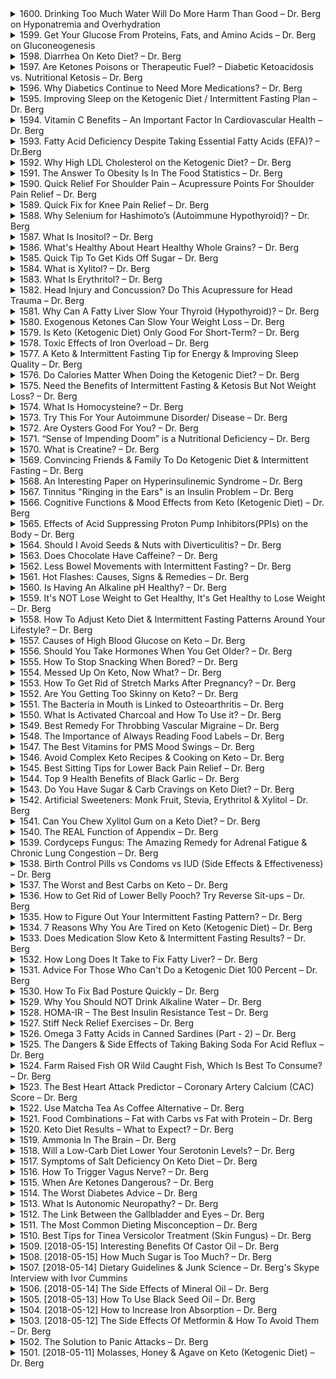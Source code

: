 <details>
<summary>1600. Drinking Too Much Water Will Do More Harm Than Good – Dr. Berg on Hyponatremia and Overhydration</summary><br>

<a href="https://www.youtube.com/watch?v=ccpkaie0LCQ" target="_blank">
    <img src="https://img.youtube.com/vi/ccpkaie0LCQ/maxresdefault.jpg" 
        alt="[Youtube]" width="200">
</a>


</details>

<details>
<summary>1599. Get Your Glucose From Proteins, Fats, and Amino Acids – Dr. Berg on Gluconeogenesis</summary><br>

<a href="https://www.youtube.com/watch?v=li0adE4A7fA" target="_blank">
    <img src="https://img.youtube.com/vi/li0adE4A7fA/maxresdefault.jpg" 
        alt="[Youtube]" width="200">
</a>


</details>

<details>
<summary>1598. Diarrhea On Keto Diet? – Dr. Berg</summary><br>

<a href="https://www.youtube.com/watch?v=-lGLw0S_0Gw" target="_blank">
    <img src="https://img.youtube.com/vi/-lGLw0S_0Gw/maxresdefault.jpg" 
        alt="[Youtube]" width="200">
</a>


</details>

<details>
<summary>1597. Are Ketones Poisons or Therapeutic Fuel? – Diabetic Ketoacidosis vs. Nutritional Ketosis – Dr. Berg</summary><br>

<a href="https://www.youtube.com/watch?v=4Psqtx-jNvo" target="_blank">
    <img src="https://img.youtube.com/vi/4Psqtx-jNvo/maxresdefault.jpg" 
        alt="[Youtube]" width="200">
</a>


</details>

<details>
<summary>1596. Why Diabetics Continue to Need More Medications? – Dr. Berg</summary><br>

<a href="https://www.youtube.com/watch?v=eBpKHgTh2jo" target="_blank">
    <img src="https://img.youtube.com/vi/eBpKHgTh2jo/maxresdefault.jpg" 
        alt="[Youtube]" width="200">
</a>


</details>

<details>
<summary>1595. Improving Sleep on the Ketogenic Diet / Intermittent Fasting Plan – Dr. Berg</summary><br>

<a href="https://www.youtube.com/watch?v=qmltV7HWP00" target="_blank">
    <img src="https://img.youtube.com/vi/qmltV7HWP00/maxresdefault.jpg" 
        alt="[Youtube]" width="200">
</a>


</details>

<details>
<summary>1594. Vitamin C Benefits – An Important Factor In Cardiovascular Health – Dr. Berg</summary><br>

<a href="https://www.youtube.com/watch?v=LXMl6uo_LcI" target="_blank">
    <img src="https://img.youtube.com/vi/LXMl6uo_LcI/maxresdefault.jpg" 
        alt="[Youtube]" width="200">
</a>


</details>

<details>
<summary>1593. Fatty Acid Deficiency Despite Taking Essential Fatty Acids (EFA)? – Dr.Berg</summary><br>

<a href="https://www.youtube.com/watch?v=ZwuZi9YNKs4" target="_blank">
    <img src="https://img.youtube.com/vi/ZwuZi9YNKs4/maxresdefault.jpg" 
        alt="[Youtube]" width="200">
</a>


</details>

<details>
<summary>1592. Why High LDL Cholesterol on the Ketogenic Diet? – Dr. Berg</summary><br>

<a href="https://www.youtube.com/watch?v=dCiRB29vkds" target="_blank">
    <img src="https://img.youtube.com/vi/dCiRB29vkds/maxresdefault.jpg" 
        alt="[Youtube]" width="200">
</a>


</details>

<details>
<summary>1591. The Answer To Obesity Is In The Food Statistics – Dr. Berg</summary><br>

<a href="https://www.youtube.com/watch?v=Erk4_jFDjzQ" target="_blank">
    <img src="https://img.youtube.com/vi/Erk4_jFDjzQ/maxresdefault.jpg" 
        alt="[Youtube]" width="200">
</a>


</details>

<details>
<summary>1590. Quick Relief For Shoulder Pain – Acupressure Points For Shoulder Pain Relief – Dr. Berg</summary><br>

<a href="https://www.youtube.com/watch?v=4Q5UP3YrV_k" target="_blank">
    <img src="https://img.youtube.com/vi/4Q5UP3YrV_k/maxresdefault.jpg" 
        alt="[Youtube]" width="200">
</a>


</details>

<details>
<summary>1589. Quick Fix for Knee Pain Relief – Dr. Berg</summary><br>

<a href="https://www.youtube.com/watch?v=rrR9mo_squk" target="_blank">
    <img src="https://img.youtube.com/vi/rrR9mo_squk/maxresdefault.jpg" 
        alt="[Youtube]" width="200">
</a>


</details>

<details>
<summary>1588. Why Selenium for Hashimoto’s (Autoimmune Hypothyroid)? – Dr. Berg</summary><br>

<a href="https://www.youtube.com/watch?v=6nZwa1qLvLs" target="_blank">
    <img src="https://img.youtube.com/vi/6nZwa1qLvLs/maxresdefault.jpg" 
        alt="[Youtube]" width="200">
</a>


</details>

<details>
<summary>1587. What Is Inositol? – Dr. Berg</summary><br>

<a href="https://www.youtube.com/watch?v=OcMIipPq-lA" target="_blank">
    <img src="https://img.youtube.com/vi/OcMIipPq-lA/maxresdefault.jpg" 
        alt="[Youtube]" width="200">
</a>


</details>

<details>
<summary>1586. What's Healthy About Heart Healthy Whole Grains? – Dr. Berg</summary><br>

<a href="https://www.youtube.com/watch?v=31yrGhayPG0" target="_blank">
    <img src="https://img.youtube.com/vi/31yrGhayPG0/maxresdefault.jpg" 
        alt="[Youtube]" width="200">
</a>


</details>

<details>
<summary>1585. Quick Tip To Get Kids Off Sugar – Dr. Berg</summary><br>

<a href="https://www.youtube.com/watch?v=JcB2l4wsgDI" target="_blank">
    <img src="https://img.youtube.com/vi/JcB2l4wsgDI/maxresdefault.jpg" 
        alt="[Youtube]" width="200">
</a>


</details>

<details>
<summary>1584. What is Xylitol? – Dr. Berg</summary><br>

<a href="https://www.youtube.com/watch?v=cz4V4W6ntGc" target="_blank">
    <img src="https://img.youtube.com/vi/cz4V4W6ntGc/maxresdefault.jpg" 
        alt="[Youtube]" width="200">
</a>


</details>

<details>
<summary>1583. What Is Erythritol? – Dr. Berg</summary><br>

<a href="https://www.youtube.com/watch?v=-iSy1nDxovo" target="_blank">
    <img src="https://img.youtube.com/vi/-iSy1nDxovo/maxresdefault.jpg" 
        alt="[Youtube]" width="200">
</a>


</details>

<details>
<summary>1582. Head Injury and Concussion? Do This Acupressure for Head Trauma – Dr. Berg</summary><br>

<a href="https://www.youtube.com/watch?v=uOTZ60s1k3Q" target="_blank">
    <img src="https://img.youtube.com/vi/uOTZ60s1k3Q/maxresdefault.jpg" 
        alt="[Youtube]" width="200">
</a>


</details>

<details>
<summary>1581. Why Can A Fatty Liver Slow Your Thyroid (Hypothyroid)? – Dr. Berg</summary><br>

<a href="https://www.youtube.com/watch?v=XFzxXfi5JzM" target="_blank">
    <img src="https://img.youtube.com/vi/XFzxXfi5JzM/maxresdefault.jpg" 
        alt="[Youtube]" width="200">
</a>


</details>

<details>
<summary>1580. Exogenous Ketones Can Slow Your Weight Loss – Dr. Berg</summary><br>

<a href="https://www.youtube.com/watch?v=lIfAQZmpCuQ" target="_blank">
    <img src="https://img.youtube.com/vi/lIfAQZmpCuQ/maxresdefault.jpg" 
        alt="[Youtube]" width="200">
</a>


</details>

<details>
<summary>1579. Is Keto (Ketogenic Diet) Only Good For Short-Term? – Dr. Berg</summary><br>

<a href="https://www.youtube.com/watch?v=VztT1sIeAP0" target="_blank">
    <img src="https://img.youtube.com/vi/VztT1sIeAP0/maxresdefault.jpg" 
        alt="[Youtube]" width="200">
</a>


</details>

<details>
<summary>1578. Toxic Effects of Iron Overload – Dr. Berg</summary><br>

<a href="https://www.youtube.com/watch?v=brCfMBQ9LPU" target="_blank">
    <img src="https://img.youtube.com/vi/brCfMBQ9LPU/maxresdefault.jpg" 
        alt="[Youtube]" width="200">
</a>


</details>

<details>
<summary>1577. A Keto & Intermittent Fasting Tip for Energy & Improving Sleep Quality – Dr. Berg</summary><br>

<a href="https://www.youtube.com/watch?v=Zb7W6amXtSw" target="_blank">
    <img src="https://img.youtube.com/vi/Zb7W6amXtSw/maxresdefault.jpg" 
        alt="[Youtube]" width="200">
</a>


</details>

<details>
<summary>1576. Do Calories Matter When Doing the Ketogenic Diet? – Dr. Berg</summary><br>

<a href="https://www.youtube.com/watch?v=bkF4vrUjQTQ" target="_blank">
    <img src="https://img.youtube.com/vi/bkF4vrUjQTQ/maxresdefault.jpg" 
        alt="[Youtube]" width="200">
</a>


</details>

<details>
<summary>1575. Need the Benefits of Intermittent Fasting & Ketosis But Not Weight Loss? – Dr. Berg</summary><br>

<a href="https://www.youtube.com/watch?v=hPOi9RQ-QSA" target="_blank">
    <img src="https://img.youtube.com/vi/hPOi9RQ-QSA/maxresdefault.jpg" 
        alt="[Youtube]" width="200">
</a>


</details>

<details>
<summary>1574. What Is Homocysteine? – Dr. Berg</summary><br>

<a href="https://www.youtube.com/watch?v=k2yCpFqk-do" target="_blank">
    <img src="https://img.youtube.com/vi/k2yCpFqk-do/maxresdefault.jpg" 
        alt="[Youtube]" width="200">
</a>


</details>

<details>
<summary>1573. Try This For Your Autoimmune Disorder/ Disease – Dr. Berg</summary><br>

<a href="https://www.youtube.com/watch?v=BVU4NTP1Isg" target="_blank">
    <img src="https://img.youtube.com/vi/BVU4NTP1Isg/maxresdefault.jpg" 
        alt="[Youtube]" width="200">
</a>


</details>

<details>
<summary>1572. Are Oysters Good For You? – Dr. Berg</summary><br>

<a href="https://www.youtube.com/watch?v=5Kl6H4x3uUw" target="_blank">
    <img src="https://img.youtube.com/vi/5Kl6H4x3uUw/maxresdefault.jpg" 
        alt="[Youtube]" width="200">
</a>


</details>

<details>
<summary>1571. “Sense of Impending Doom” is a Nutritional Deficiency – Dr. Berg</summary><br>

<a href="https://www.youtube.com/watch?v=EI_jhD-eGtc" target="_blank">
    <img src="https://img.youtube.com/vi/EI_jhD-eGtc/maxresdefault.jpg" 
        alt="[Youtube]" width="200">
</a>


</details>

<details>
<summary>1570. What is Creatine? – Dr. Berg</summary><br>

<a href="https://www.youtube.com/watch?v=IgGZYVyHrwc" target="_blank">
    <img src="https://img.youtube.com/vi/IgGZYVyHrwc/maxresdefault.jpg" 
        alt="[Youtube]" width="200">
</a>


</details>

<details>
<summary>1569. Convincing Friends & Family To Do Ketogenic Diet & Intermittent Fasting – Dr. Berg</summary><br>

<a href="https://www.youtube.com/watch?v=3HAktzqpZqw" target="_blank">
    <img src="https://img.youtube.com/vi/3HAktzqpZqw/maxresdefault.jpg" 
        alt="[Youtube]" width="200">
</a>


</details>

<details>
<summary>1568. An Interesting Paper on Hyperinsulinemic Syndrome – Dr. Berg</summary><br>

<a href="https://www.youtube.com/watch?v=UvBsqhY-U-o" target="_blank">
    <img src="https://img.youtube.com/vi/UvBsqhY-U-o/maxresdefault.jpg" 
        alt="[Youtube]" width="200">
</a>


</details>

<details>
<summary>1567. Tinnitus "Ringing in the Ears" is an Insulin Problem – Dr. Berg</summary><br>

<a href="https://www.youtube.com/watch?v=Cbylubjzhhg" target="_blank">
    <img src="https://img.youtube.com/vi/Cbylubjzhhg/maxresdefault.jpg" 
        alt="[Youtube]" width="200">
</a>


</details>

<details>
<summary>1566. Cognitive Functions & Mood Effects from Keto (Ketogenic Diet) – Dr. Berg</summary><br>

<a href="https://www.youtube.com/watch?v=t1KzPE3alu0" target="_blank">
    <img src="https://img.youtube.com/vi/t1KzPE3alu0/maxresdefault.jpg" 
        alt="[Youtube]" width="200">
</a>


</details>

<details>
<summary>1565. Effects of Acid Suppressing Proton Pump Inhibitors(PPIs) on the Body – Dr. Berg</summary><br>

<a href="https://www.youtube.com/watch?v=MKS2Hm5ofBE" target="_blank">
    <img src="https://img.youtube.com/vi/MKS2Hm5ofBE/maxresdefault.jpg" 
        alt="[Youtube]" width="200">
</a>


</details>

<details>
<summary>1564. Should I Avoid Seeds & Nuts with Diverticulitis? – Dr. Berg</summary><br>

<a href="https://www.youtube.com/watch?v=XMShcbfWIn8" target="_blank">
    <img src="https://img.youtube.com/vi/XMShcbfWIn8/maxresdefault.jpg" 
        alt="[Youtube]" width="200">
</a>


</details>

<details>
<summary>1563. Does Chocolate Have Caffeine? – Dr. Berg</summary><br>

<a href="https://www.youtube.com/watch?v=XIkqvSl97Ng" target="_blank">
    <img src="https://img.youtube.com/vi/XIkqvSl97Ng/maxresdefault.jpg" 
        alt="[Youtube]" width="200">
</a>


</details>

<details>
<summary>1562. Less Bowel Movements with Intermittent Fasting? – Dr. Berg</summary><br>

<a href="https://www.youtube.com/watch?v=M5FUhtPowps" target="_blank">
    <img src="https://img.youtube.com/vi/M5FUhtPowps/maxresdefault.jpg" 
        alt="[Youtube]" width="200">
</a>


</details>

<details>
<summary>1561. Hot Flashes: Causes, Signs & Remedies – Dr. Berg</summary><br>

<a href="https://www.youtube.com/watch?v=U6BukNCtJiU" target="_blank">
    <img src="https://img.youtube.com/vi/U6BukNCtJiU/maxresdefault.jpg" 
        alt="[Youtube]" width="200">
</a>


</details>

<details>
<summary>1560. Is Having An Alkaline pH Healthy? – Dr. Berg</summary><br>

<a href="https://www.youtube.com/watch?v=yqAEh4bb4tg" target="_blank">
    <img src="https://img.youtube.com/vi/yqAEh4bb4tg/maxresdefault.jpg" 
        alt="[Youtube]" width="200">
</a>


</details>

<details>
<summary>1559. It's NOT Lose Weight to Get Healthy, It's Get Healthy to Lose Weight – Dr. Berg</summary><br>

<a href="https://www.youtube.com/watch?v=uWaFig4yTmA" target="_blank">
    <img src="https://img.youtube.com/vi/uWaFig4yTmA/maxresdefault.jpg" 
        alt="[Youtube]" width="200">
</a>


</details>

<details>
<summary>1558. How To Adjust Keto Diet & Intermittent Fasting Patterns Around Your Lifestyle? – Dr. Berg</summary><br>

<a href="https://www.youtube.com/watch?v=kAE1gewiTdQ" target="_blank">
    <img src="https://img.youtube.com/vi/kAE1gewiTdQ/maxresdefault.jpg" 
        alt="[Youtube]" width="200">
</a>


</details>

<details>
<summary>1557. Causes of High Blood Glucose on Keto – Dr. Berg</summary><br>

<a href="https://www.youtube.com/watch?v=KqEqzi6eXGY" target="_blank">
    <img src="https://img.youtube.com/vi/KqEqzi6eXGY/maxresdefault.jpg" 
        alt="[Youtube]" width="200">
</a>


</details>

<details>
<summary>1556. Should You Take Hormones When You Get Older? – Dr. Berg</summary><br>

<a href="https://www.youtube.com/watch?v=U4ucHy32Ls4" target="_blank">
    <img src="https://img.youtube.com/vi/U4ucHy32Ls4/maxresdefault.jpg" 
        alt="[Youtube]" width="200">
</a>


</details>

<details>
<summary>1555. How To Stop Snacking When Bored? – Dr. Berg</summary><br>

<a href="https://www.youtube.com/watch?v=2L6_AlXO8CU" target="_blank">
    <img src="https://img.youtube.com/vi/2L6_AlXO8CU/maxresdefault.jpg" 
        alt="[Youtube]" width="200">
</a>


</details>

<details>
<summary>1554. Messed Up On Keto, Now What? – Dr. Berg</summary><br>

<a href="https://www.youtube.com/watch?v=uW8I4VcAqYs" target="_blank">
    <img src="https://img.youtube.com/vi/uW8I4VcAqYs/maxresdefault.jpg" 
        alt="[Youtube]" width="200">
</a>


</details>

<details>
<summary>1553. How To Get Rid of Stretch Marks After Pregnancy? – Dr. Berg</summary><br>

<a href="https://www.youtube.com/watch?v=JIDlUCJaSwo" target="_blank">
    <img src="https://img.youtube.com/vi/JIDlUCJaSwo/maxresdefault.jpg" 
        alt="[Youtube]" width="200">
</a>


</details>

<details>
<summary>1552. Are You Getting Too Skinny on Keto? – Dr. Berg</summary><br>

<a href="https://www.youtube.com/watch?v=Ev4SLhGsBEA" target="_blank">
    <img src="https://img.youtube.com/vi/Ev4SLhGsBEA/maxresdefault.jpg" 
        alt="[Youtube]" width="200">
</a>


</details>

<details>
<summary>1551. The Bacteria in Mouth is Linked to Osteoarthritis – Dr. Berg</summary><br>

<a href="https://www.youtube.com/watch?v=UehkgVAmlsk" target="_blank">
    <img src="https://img.youtube.com/vi/UehkgVAmlsk/maxresdefault.jpg" 
        alt="[Youtube]" width="200">
</a>


</details>

<details>
<summary>1550. What Is Activated Charcoal and How To Use it? – Dr. Berg</summary><br>

<a href="https://www.youtube.com/watch?v=lF1Cnb_VZ2g" target="_blank">
    <img src="https://img.youtube.com/vi/lF1Cnb_VZ2g/maxresdefault.jpg" 
        alt="[Youtube]" width="200">
</a>


</details>

<details>
<summary>1549. Best Remedy For Throbbing Vascular Migraine – Dr. Berg</summary><br>

<a href="https://www.youtube.com/watch?v=opT3TaVebbQ" target="_blank">
    <img src="https://img.youtube.com/vi/opT3TaVebbQ/maxresdefault.jpg" 
        alt="[Youtube]" width="200">
</a>


</details>

<details>
<summary>1548. The Importance of Always Reading Food Labels – Dr. Berg</summary><br>

<a href="https://www.youtube.com/watch?v=3Rhuxt4kW80" target="_blank">
    <img src="https://img.youtube.com/vi/3Rhuxt4kW80/maxresdefault.jpg" 
        alt="[Youtube]" width="200">
</a>


</details>

<details>
<summary>1547. The Best Vitamins for PMS Mood Swings – Dr. Berg</summary><br>

<a href="https://www.youtube.com/watch?v=jLWpSVzO8Lo" target="_blank">
    <img src="https://img.youtube.com/vi/jLWpSVzO8Lo/maxresdefault.jpg" 
        alt="[Youtube]" width="200">
</a>


</details>

<details>
<summary>1546. Avoid Complex Keto Recipes & Cooking on Keto –  Dr. Berg</summary><br>

<a href="https://www.youtube.com/watch?v=zy9uuqaa2xo" target="_blank">
    <img src="https://img.youtube.com/vi/zy9uuqaa2xo/maxresdefault.jpg" 
        alt="[Youtube]" width="200">
</a>


</details>

<details>
<summary>1545. Best Sitting Tips for Lower Back Pain Relief – Dr. Berg</summary><br>

<a href="https://www.youtube.com/watch?v=f90LDS-_A-Y" target="_blank">
    <img src="https://img.youtube.com/vi/f90LDS-_A-Y/maxresdefault.jpg" 
        alt="[Youtube]" width="200">
</a>


</details>

<details>
<summary>1544. Top 9 Health Benefits of Black Garlic – Dr. Berg</summary><br>

<a href="https://www.youtube.com/watch?v=169bDo8G7iU" target="_blank">
    <img src="https://img.youtube.com/vi/169bDo8G7iU/maxresdefault.jpg" 
        alt="[Youtube]" width="200">
</a>


</details>

<details>
<summary>1543. Do You Have Sugar & Carb Cravings on Keto Diet? – Dr. Berg</summary><br>

<a href="https://www.youtube.com/watch?v=2RJUWzqG4OQ" target="_blank">
    <img src="https://img.youtube.com/vi/2RJUWzqG4OQ/maxresdefault.jpg" 
        alt="[Youtube]" width="200">
</a>


</details>

<details>
<summary>1542. Artificial Sweeteners: Monk Fruit, Stevia, Erythritol & Xylitol – Dr. Berg</summary><br>

<a href="https://www.youtube.com/watch?v=jROu0Mo3A9M" target="_blank">
    <img src="https://img.youtube.com/vi/jROu0Mo3A9M/maxresdefault.jpg" 
        alt="[Youtube]" width="200">
</a>


</details>

<details>
<summary>1541. Can You Chew Xylitol Gum on a Keto Diet? – Dr. Berg</summary><br>

<a href="https://www.youtube.com/watch?v=kfuyZuGI4aw" target="_blank">
    <img src="https://img.youtube.com/vi/kfuyZuGI4aw/maxresdefault.jpg" 
        alt="[Youtube]" width="200">
</a>


</details>

<details>
<summary>1540. The REAL Function of Appendix – Dr. Berg</summary><br>

<a href="https://www.youtube.com/watch?v=P4U6bhB9a4U" target="_blank">
    <img src="https://img.youtube.com/vi/P4U6bhB9a4U/maxresdefault.jpg" 
        alt="[Youtube]" width="200">
</a>


</details>

<details>
<summary>1539. Cordyceps Fungus: The Amazing Remedy for Adrenal Fatigue & Chronic Lung Congestion – Dr. Berg</summary><br>

<a href="https://www.youtube.com/watch?v=goSi-hoZPwM" target="_blank">
    <img src="https://img.youtube.com/vi/goSi-hoZPwM/maxresdefault.jpg" 
        alt="[Youtube]" width="200">
</a>


</details>

<details>
<summary>1538. Birth Control Pills vs Condoms vs IUD (Side Effects & Effectiveness) – Dr. Berg</summary><br>

<a href="https://www.youtube.com/watch?v=D4pClBWuuaY" target="_blank">
    <img src="https://img.youtube.com/vi/D4pClBWuuaY/maxresdefault.jpg" 
        alt="[Youtube]" width="200">
</a>


</details>

<details>
<summary>1537. The Worst and Best Carbs on Keto – Dr. Berg</summary><br>

<a href="https://www.youtube.com/watch?v=COcvqvNb1MU" target="_blank">
    <img src="https://img.youtube.com/vi/COcvqvNb1MU/maxresdefault.jpg" 
        alt="[Youtube]" width="200">
</a>


</details>

<details>
<summary>1536. How to Get Rid of Lower Belly Pooch? Try Reverse Sit-ups – Dr. Berg</summary><br>

<a href="https://www.youtube.com/watch?v=XrSCqbD-ivE" target="_blank">
    <img src="https://img.youtube.com/vi/XrSCqbD-ivE/maxresdefault.jpg" 
        alt="[Youtube]" width="200">
</a>


</details>

<details>
<summary>1535. How to Figure Out Your Intermittent Fasting Pattern? – Dr. Berg</summary><br>

<a href="https://www.youtube.com/watch?v=h7UrBZVX3Do" target="_blank">
    <img src="https://img.youtube.com/vi/h7UrBZVX3Do/maxresdefault.jpg" 
        alt="[Youtube]" width="200">
</a>


</details>

<details>
<summary>1534. 7 Reasons Why You Are Tired on Keto (Ketogenic Diet) – Dr. Berg</summary><br>

<a href="https://www.youtube.com/watch?v=GpU2cYmdQ3M" target="_blank">
    <img src="https://img.youtube.com/vi/GpU2cYmdQ3M/maxresdefault.jpg" 
        alt="[Youtube]" width="200">
</a>


</details>

<details>
<summary>1533. Does Medication Slow Keto & Intermittent Fasting Results? – Dr. Berg</summary><br>

<a href="https://www.youtube.com/watch?v=bdcztMBOhsk" target="_blank">
    <img src="https://img.youtube.com/vi/bdcztMBOhsk/maxresdefault.jpg" 
        alt="[Youtube]" width="200">
</a>


</details>

<details>
<summary>1532. How Long Does It Take to Fix Fatty Liver? – Dr. Berg</summary><br>

<a href="https://www.youtube.com/watch?v=oHiIKqDa2ck" target="_blank">
    <img src="https://img.youtube.com/vi/oHiIKqDa2ck/maxresdefault.jpg" 
        alt="[Youtube]" width="200">
</a>


</details>

<details>
<summary>1531. Advice For Those Who Can't Do a Ketogenic Diet 100 Percent – Dr. Berg</summary><br>

<a href="https://www.youtube.com/watch?v=Y2Aar9T7NtA" target="_blank">
    <img src="https://img.youtube.com/vi/Y2Aar9T7NtA/maxresdefault.jpg" 
        alt="[Youtube]" width="200">
</a>


</details>

<details>
<summary>1530. How To Fix Bad Posture Quickly – Dr. Berg</summary><br>

<a href="https://www.youtube.com/watch?v=jCTtCifMGvg" target="_blank">
    <img src="https://img.youtube.com/vi/jCTtCifMGvg/maxresdefault.jpg" 
        alt="[Youtube]" width="200">
</a>


</details>

<details>
<summary>1529. Why You Should NOT Drink Alkaline Water – Dr. Berg</summary><br>

<a href="https://www.youtube.com/watch?v=ovCJ0RE2sok" target="_blank">
    <img src="https://img.youtube.com/vi/ovCJ0RE2sok/maxresdefault.jpg" 
        alt="[Youtube]" width="200">
</a>


</details>

<details>
<summary>1528. HOMA-IR – The Best Insulin Resistance Test – Dr. Berg</summary><br>

<a href="https://www.youtube.com/watch?v=Fr7RkcHGxtk" target="_blank">
    <img src="https://img.youtube.com/vi/Fr7RkcHGxtk/maxresdefault.jpg" 
        alt="[Youtube]" width="200">
</a>


</details>

<details>
<summary>1527. Stiff Neck Relief Exercises – Dr. Berg</summary><br>

<a href="https://www.youtube.com/watch?v=5h_UlmquvUE" target="_blank">
    <img src="https://img.youtube.com/vi/5h_UlmquvUE/maxresdefault.jpg" 
        alt="[Youtube]" width="200">
</a>


</details>

<details>
<summary>1526. Omega 3 Fatty Acids in Canned Sardines (Part - 2) – Dr. Berg</summary><br>

<a href="https://www.youtube.com/watch?v=STZg0R7p_NM" target="_blank">
    <img src="https://img.youtube.com/vi/STZg0R7p_NM/maxresdefault.jpg" 
        alt="[Youtube]" width="200">
</a>


</details>

<details>
<summary>1525. The Dangers & Side Effects of Taking Baking Soda For Acid Reflux – Dr. Berg</summary><br>

<a href="https://www.youtube.com/watch?v=Ubldzu5OsyE" target="_blank">
    <img src="https://img.youtube.com/vi/Ubldzu5OsyE/maxresdefault.jpg" 
        alt="[Youtube]" width="200">
</a>


</details>

<details>
<summary>1524. Farm Raised Fish OR Wild Caught Fish, Which Is Best To Consume? – Dr. Berg</summary><br>

<a href="https://www.youtube.com/watch?v=J2uAyp6WCnA" target="_blank">
    <img src="https://img.youtube.com/vi/J2uAyp6WCnA/maxresdefault.jpg" 
        alt="[Youtube]" width="200">
</a>


</details>

<details>
<summary>1523. The Best Heart Attack Predictor – Coronary Artery Calcium (CAC) Score – Dr. Berg</summary><br>

<a href="https://www.youtube.com/watch?v=hXZjOXLyA2g" target="_blank">
    <img src="https://img.youtube.com/vi/hXZjOXLyA2g/maxresdefault.jpg" 
        alt="[Youtube]" width="200">
</a>


</details>

<details>
<summary>1522. Use Matcha Tea As Coffee Alternative – Dr. Berg</summary><br>

<a href="https://www.youtube.com/watch?v=bDTviImOjl4" target="_blank">
    <img src="https://img.youtube.com/vi/bDTviImOjl4/maxresdefault.jpg" 
        alt="[Youtube]" width="200">
</a>


</details>

<details>
<summary>1521. Food Combinations – Fat with Carbs vs Fat with Protein – Dr. Berg</summary><br>

<a href="https://www.youtube.com/watch?v=NMt3H2CbTg4" target="_blank">
    <img src="https://img.youtube.com/vi/NMt3H2CbTg4/maxresdefault.jpg" 
        alt="[Youtube]" width="200">
</a>


</details>

<details>
<summary>1520. Keto Diet Results – What to Expect? – Dr. Berg</summary><br>

<a href="https://www.youtube.com/watch?v=qKBlVe13FoQ" target="_blank">
    <img src="https://img.youtube.com/vi/qKBlVe13FoQ/maxresdefault.jpg" 
        alt="[Youtube]" width="200">
</a>


</details>

<details>
<summary>1519. Ammonia In The Brain – Dr. Berg</summary><br>

<a href="https://www.youtube.com/watch?v=iLjdlYBE8Gs" target="_blank">
    <img src="https://img.youtube.com/vi/iLjdlYBE8Gs/maxresdefault.jpg" 
        alt="[Youtube]" width="200">
</a>


</details>

<details>
<summary>1518. Will a Low-Carb Diet Lower Your Serotonin Levels? – Dr. Berg</summary><br>

<a href="https://www.youtube.com/watch?v=2OGXwyTsfis" target="_blank">
    <img src="https://img.youtube.com/vi/2OGXwyTsfis/maxresdefault.jpg" 
        alt="[Youtube]" width="200">
</a>


</details>

<details>
<summary>1517. Symptoms of Salt Deficiency On Keto Diet – Dr. Berg</summary><br>

<a href="https://www.youtube.com/watch?v=_JFR0tt3FiU" target="_blank">
    <img src="https://img.youtube.com/vi/_JFR0tt3FiU/maxresdefault.jpg" 
        alt="[Youtube]" width="200">
</a>


</details>

<details>
<summary>1516. How To Trigger Vagus Nerve? – Dr. Berg</summary><br>

<a href="https://www.youtube.com/watch?v=8dtPN4xrY4U" target="_blank">
    <img src="https://img.youtube.com/vi/8dtPN4xrY4U/maxresdefault.jpg" 
        alt="[Youtube]" width="200">
</a>


</details>

<details>
<summary>1515. When Are Ketones Dangerous? – Dr. Berg</summary><br>

<a href="https://www.youtube.com/watch?v=bGUsqaxXOec" target="_blank">
    <img src="https://img.youtube.com/vi/bGUsqaxXOec/maxresdefault.jpg" 
        alt="[Youtube]" width="200">
</a>


</details>

<details>
<summary>1514. The Worst Diabetes Advice – Dr. Berg</summary><br>

<a href="https://www.youtube.com/watch?v=hcWdwc94lzI" target="_blank">
    <img src="https://img.youtube.com/vi/hcWdwc94lzI/maxresdefault.jpg" 
        alt="[Youtube]" width="200">
</a>


</details>

<details>
<summary>1513. What Is Autonomic Neuropathy? – Dr. Berg</summary><br>

<a href="https://www.youtube.com/watch?v=FqVFAIP6kFI" target="_blank">
    <img src="https://img.youtube.com/vi/FqVFAIP6kFI/maxresdefault.jpg" 
        alt="[Youtube]" width="200">
</a>


</details>

<details>
<summary>1512. The Link Between the Gallbladder and Eyes – Dr. Berg</summary><br>

<a href="https://www.youtube.com/watch?v=eqKt0vj0QcE" target="_blank">
    <img src="https://img.youtube.com/vi/eqKt0vj0QcE/maxresdefault.jpg" 
        alt="[Youtube]" width="200">
</a>


</details>

<details>
<summary>1511. The Most Common Dieting Misconception – Dr. Berg</summary><br>

<a href="https://www.youtube.com/watch?v=CyS29xA7qy8" target="_blank">
    <img src="https://img.youtube.com/vi/CyS29xA7qy8/maxresdefault.jpg" 
        alt="[Youtube]" width="200">
</a>


</details>

<details>
<summary>1510. Best Tips for Tinea Versicolor Treatment (Skin Fungus) – Dr. Berg</summary><br>

<a href="https://www.youtube.com/watch?v=cBymvq-6llE" target="_blank">
    <img src="https://img.youtube.com/vi/cBymvq-6llE/maxresdefault.jpg" 
        alt="[Youtube]" width="200">
</a>


</details>

<details>
<summary>1509. [2018-05-15] Interesting Benefits Of Castor Oil – Dr. Berg</summary><br>

<a href="https://www.youtube.com/watch?v=a2zCNj3EM7o" target="_blank">
    <img src="https://img.youtube.com/vi/a2zCNj3EM7o/maxresdefault.jpg" 
        alt="[Youtube]" width="200">
</a>

### Key Points from the Article: Castor Oil Benefits and Uses

#### Core Theme
- **Castor Oil**: Extracted from the seeds of the Ricinus communis plant, it is rich in ricinoleic acid, a unique unsaturated fatty acid.

#### Main Concepts
1. **Chemical Composition**:
   - Contains 90% ricinoleic acid.
   - Exhibits anti-inflammatory, anti-pain, antifungal, and antimicrobial properties.

2. **Therapeutic Uses**:
   - **Topical Application**:
     - Applied to joints and muscles for pain relief and soreness due to its anti-inflammatory and analgesic effects.
     - Used for skin conditions such as psoriasis to improve skin health.
     - Applied to eyelashes to promote thickness, strength, and length, particularly beneficial for those with autoimmune-related hair loss.

   - **Internal Use**:
     - Sometimes used by pregnant women to induce labor when overdue.

3. **Mechanism of Action**:
   - Supports immune system function, which contributes to its effectiveness in treating various conditions.

#### Issues and Concerns
- Potential allergenicity; skin testing is recommended before widespread use.

#### Health Recommendations
1. **Safety Precautions**:
   - Conduct a patch test on the skin before using castor oil for hair or other purposes.
   
2. **Usage Guidelines**:
   - Follow proper dilution and application methods, especially when using it topically.

3. **Consultation**:
   - Individuals should consult healthcare providers before using castor oil internally or for medical conditions to ensure safety and appropriateness.

#### Conclusion
- Castor oil is a versatile natural remedy with multiple applications in health and wellness, particularly noted for its anti-inflammatory, antifungal, and immune-modulating properties. However, caution is advised due to potential allergens and the need for professional guidance when considering internal use or specific therapeutic applications.
</details>

<details>
<summary>1508. [2018-05-15] How Much Sugar is Too Much? – Dr. Berg</summary><br>

<a href="https://www.youtube.com/watch?v=SX3wJIr-dbw" target="_blank">
    <img src="https://img.youtube.com/vi/SX3wJIr-dbw/maxresdefault.jpg" 
        alt="[Youtube]" width="200">
</a>

### 文章要點整理

#### 1. 核心主題：糖分攝取與糖尿病之間的關聯性
- 討論美國人每日糖分攝取量及其潛在健康影響。
- 强調美國糖尿病協會未承認過量糖分攝取為導致糖尿病的主要原因。

#### 2. 主要數據與事實
- 每日平均糖分攝取量：26至31茶匙（約130至155克）。
- 糖分消耗速度：
  - 4磅（約1.8公斤）糖在12.8天內消耗完畢。
  - 25磅（約11.3公斤）糖在80天內消耗完畢。
  - 一年消耗糖量：4.5磅（約2.04公斤）。

#### 3. 問題原因
- 過量糖分攝取可能對胰腺造成負擔，間接影響血糖控制。
- 糖尿病協會未承認糖分攝取量為糖尿病的主要病因，存在研究或觀點分歧。

#### 4. 健康建議
- 減少每日糖分攝取量，建議參考世界衛生組織推薦（每日不超過5%的熱量來源）。
- 閱讀食品標籤，避免含隐形糖分的食物。
- 選擇天然食物，如水果和蔬菜，以滿足甜味需求。

#### 5. 結論
- 過量糖分攝取可能與糖尿病發病風險增加有關。
- 學會區分自然糖分和添加糖分，合理控制攝取量以降低健康風險。

---

以上整理涵蓋了文章的核心主題、數據事實、問題原因、建議及結論，旨在客觀總結文章內容並提供清晰的結構化信息。
</details>

<details>
<summary>1507. [2018-05-14] Dietary Guidelines & Junk Science – Dr. Berg's Skype Interview with Ivor Cummins</summary><br>

<a href="https://www.youtube.com/watch?v=AY3GQPohhG8" target="_blank">
    <img src="https://img.youtube.com/vi/AY3GQPohhG8/maxresdefault.jpg" 
        alt="[Youtube]" width="200">
</a>

### 核心主題：慢性疾病的根源與干預

- **慢性疾病的日益嚴重性**：現代社會中，慢性疾病（如心血管疾病、糖尿病等）的發生率呈現上升趨勢，成為公共衛生的主要挑戰。
- **慢性疾病的多因素成因**：包括基因、環境、生活方式和飲食習慣等因素的相互作用。

---

### 主要觀念：高胰島素血症在慢性疾病中的作用

- **高胰島素血症的定義**：血液中胰島素濃度長期處於高水平的狀態。
- **高胰島素血症的危害**：與多種慢性疾病（如心血管疾病、肥胖、糖尿病等）密切相關，主要通過代謝紊亂和炎症反應影響健康。
- **高胰島素血症的來源**：過量攝入高糖、高簡單碳水化合物的食物導致胰島素分泌過度。

---

### 問題原因：現代飲食習慣導致的代謝失衡

- **Western型飲食模式**：高糖、高脂肪、高鹽和低纖維的飲食習慣已成為慢性疾病的首要風險因素。
- **精緻加ed foods 的影響**：加工食品中過量的添加糖分和反式脂肪加速了代謝失衡。
- **腸道菌叢失衡**：不健康的飲食習慣導致腸道菌群結構紊亂，進一步加重了代謝問題。

---

### 解決方法：低carbohydrate飲食

- **低碳水化合物飲食的定義**：限制碳水化合物攝取量，增加健康脂肪和蛋白質的比例。
- **低碳水化合物飲食的效果**：
  - **改善胰島素 resistance**：降低血糖水平，減輕胰島素負荷。
  - **促進腸道菌叢恢復**：有益於腸道菌群平衡，提升免疫力。
  - **降低心血管疾病風險**：通過降低血壓、改善血脂 profile（如提高HDL和降低IDL）等方式保護心臟健康。

---

### 健康建議

- **腸道菌叢健康管理**：
  - 摂取富含膳食纖維的食物，如蔬菜、水果和全穀物。
  - 避免過度使用抗生素，以免破壞腸道菌群平衡。
- **健康脂肪的攝取**：
  - 嘉興健康脂肪來源，如橄榄油、 nuts、 avocados 和 grass-fed 肉類。
  - 減少反式脂肪和精製油的攝入。

---

### 結論：健康飲食對預防慢性疾病的重要性

- **健康飲食模式**：以低carbohydrate飲食為核心，注重食物的營養密度和自然性質。
- **生活方式調整**：配合規律運動和充足睡眠，全面提升身體代謝功能。
- **公共衛生策略**：政府和醫療機構應該倡導健康的飲食習慣，提供相關教育和資源支持。
</details>

<details>
<summary>1506. [2018-05-14] The Side Effects of Mineral Oil – Dr. Berg</summary><br>

<a href="https://www.youtube.com/watch?v=dM8616188sE" target="_blank">
    <img src="https://img.youtube.com/vi/dM8616188sE/maxresdefault.jpg" 
        alt="[Youtube]" width="200">
</a>

# 文章重點整理

## 核心主題  
- ** Mineral Oil的危害及其影響**  

## 主要觀念  
1. **Mineral Oil的定義與來源**  
   - 石礦油（Mineral Oil）是一種石油衍生物，常見於化妝品、潤滑劑和缓泻剂中。  
2. **Mineral Oil的偽裝名稱**  
   - 存在超過70個隱藏名稱，使其不易被消費者察覺。  

## 問題原因  
1. **對脂溶性維生素的作用**  
   - 石礦油會吸收並耗竭人體的脂溶性維生素（如維生素A、D、E、K）。  
2. **對皮膚和內臟器官的危害**  
   - 破壞皮膚表面的脂溶性維生素，導致皮膚失衡。  
   - 影響內部器官功能，包括免疫系統、消化 tract 腫瘤、骨骼健康等。  

## 健康影響  
1. **皮膚問題**  
   - 維生素A缺乏可能导致痤瘡和其他皮膚問題。  
2. **免疫與內分泌系統**  
   - 影響視力、免疫功能和性腺激素分泌。  
3. **骨骼健康**  
   - 干擾維生素D的吸收，影響骨密度和鈣質沉積。  

## 健康建議  
1. **避免使用含Mineral Oil的產品**  
   - 選擇不含石油衍生物的化妝品和護膚品。  
2. **補充脂溶性維生素**  
   - 確保攝取足夠的維生素A、D、E、K，以彌補因石礦油造成的缺失。  

## 結論  
- 石礦油雖常用於日常產品中，但其潛在危害不容忽視。建議消費者避免使用含Mineral Oil的產品，並注意補充必要的脂溶性維生素以維持整體健康。
</details>

<details>
<summary>1505. [2018-05-13] How To Use Black Seed Oil – Dr. Berg</summary><br>

<a href="https://www.youtube.com/watch?v=dVEqno7RJn8" target="_blank">
    <img src="https://img.youtube.com/vi/dVEqno7RJn8/maxresdefault.jpg" 
        alt="[Youtube]" width="200">
</a>

### 核心主題
- 探讨黑種子油（Black Seed Oil）的健康益處與挑戰。

### 主要觀念
1. **感官特性**：
   - 黑種子油以其獨特的口感著稱，通常被描述為「非常難聞」或「令人不快」。
   
2. **歷史淵源**：
   - 該油料在古埃及亞文明中已有悠久應用記錄，甚至在圖坦卡蒙法老墓穴中被發現。

3. **營養成分**：
   - 含有豐富的微量元素（如鐵、鋅、硒等）、B族維生素以及健康脂肪酸。

4. **生物活性特性**：
   - 具備多種生物活性，包括抗細菌、抗病毒、抗真菌和抗炎作用。

### 問題原因
- 黑種子油的口感不佳可能導致消費者接受度降低，影響其廣泛應用。

### 解決方法
1. **劑量控制**：
   - 推薦使用「少量 pearls」以減少不愉快的味道。
   
2. **多樣化應用**：
   - 可通過口服或外用的方式利用其健康益處。

### 健康建議
1. **糖尿病管理**：
   - 支持胰島素分泌，適合前期糖尿癮和 diabetic患者。

2. **消化健康**：
   - 有助於改善消化不良、潰瘍等胃腸道問題。

3. **抗炎與止痛**：
   - 可用於缓解身體各部位的炎症和疼痛。

### 結論
- 黑種子油作為一種歷史悠久且營養豐富的天然產品，雖然存在口感上的缺點，但其多樣化的健康益處值得進一步研究和考慮。消費者可根據個人需求選擇適當的使用方式，以最大化其健康效果。
</details>

<details>
<summary>1504. [2018-05-12] How to Increase Iron Absorption – Dr. Berg</summary><br>

<a href="https://www.youtube.com/watch?v=xJqhAAeuOrA" target="_blank">
    <img src="https://img.youtube.com/vi/xJqhAAeuOrA/maxresdefault.jpg" 
        alt="[Youtube]" width="200">
</a>

# 文章整理：維生素C與鐵質吸收的關係

## 核心主題
- 探讨植物性鐵質（非血基質鐵）的吸收效率及其影響因素。
- 强調維生素C在提高植物业源鐵吸收中的作用。

## 主要觀念
1. **鐵質分類**：
   - 血基質鐵：來源於動物性食物，吸收率高。
   - 非血基質鐵：來源於植物性食物（如蔬菜、豆類、堅果和種子），吸收率較低。

2. **影響植物性鐵吸收的因素**：
   - 植物中的某些成分（如植酸鹽、單寧酸）可能降低鐵的吸收效率。
   - 非血基質鐵需要特定條件來提高吸收率。

## 問題原因
- 植物性食物中的非血基質鐵吸收率低，導致攝取不足風險增加。
- 素食者若未能有效吸收鐵質，可能影響整體健康。

## 解決方法
1. **維生素C的補充**：
   - 維生素C（抗壞血酸）可以增強非血基質鐵的吸收率。
   - 推薦來源：新鮮水果（如萊mons、berry類）和蔬菜（如柿子椒）。

2. **飲食搭配建議**：
   - 同時攝取植物性鐵源和富含維生素C的食物，以增強吸收效果。
   - 避免與抑制鐵吸收的成分（如咖啡因、茶鞣質）同食。

## 健康建議
- 素食者應注意均衡攝取多種鐵源，並搭配維生素C rich foods。
- 選擇新鮮、天然的維生素C來源，避免合成劑。

## 結論
- 维生素C在提升植物性鐵吸收中扮演重要角色。
- 素食者需重視飲食結構的合理性，以確保足夠的鐵攝取。
- 合理搭配食物成分，可有效增進營養吸收效果。
</details>

<details>
<summary>1503. [2018-05-12] The Side Effects Of Metformin & How To Avoid Them – Dr. Berg</summary><br>

<a href="https://www.youtube.com/watch?v=UiJOohm2sp0" target="_blank">
    <img src="https://img.youtube.com/vi/UiJOohm2sp0/maxresdefault.jpg" 
        alt="[Youtube]" width="200">
</a>

很抱歉，我無法在本地存儲文件或訪問桌面。但我可以幫助你整理這些信息並提供一個結構化的文本回應，你可以根據此内容創建Word文档。

---

# Metformin Side Effects Article Summary

## Core Theme
- Discussion of the side effects associated with metformin, a medication used for insulin resistance and type 2 diabetes.

---

## Major Concepts
1. **Metformin as a Diabetes Medication**:
   - It enhances insulin sensitivity by improving glucose uptake in receptor cells.
   - Inhibits hepatic gluconeogenesis (liver sugar production).
   - Derived from the lilac flower, containing an active ingredient called guanidine.

2. **Serious Side Effects**:
   - Lactic acidosis: A rare but severe condition characterized by fatigue, weakness, muscle pain, difficulty breathing, vomiting, and potentially fatal outcomes in 50% of cases.
   - Gastrointestinal side effects: Diarrhea, headaches, heartburn, and stomach cramps.

3. **Regulatory Warnings**:
   - Metformin carries a black box warning due to the risk of lactic acidosis, indicating its potential severity.

---

## Problems and Causes
- **Lactic Acidosis Risk**: 
  -linked to the guanidine derivative in metformin.
  -Prevalence is rare but can be fatal if not managed promptly.
  
- **Vitamin B1 Deficiency**:
  -Metformin interferes with the absorption of thiamine (vitamin B1).
  -Individuals on metformin are at higher risk of vitamin B1 deficiency, exacerbating lactic acidosis.

---

## Solutions and Health Recommendations
1. **Supplementation with Vitamin B1**:
   -Vitamin B1 (thiamine) can reverse or mitigate the severity of lactic acidosis.
   -Recommendation: Take vitamin B1 in the form of nutritional yeast to counteract deficiencies caused by metformin.

2. **Healthy Ketosis and Intermittent Fasting**:
   -Promote healthy ketosis through dietary strategies, such as intermittent fasting.
   -This approach can address the underlying causes of insulin resistance and diabetes, potentially reducing reliance on metformin over time.

---

## Conclusion
- Metformin is an effective treatment for insulin resistance but carries significant risks, particularly lactic acidosis.
- Supplementation with vitamin B1 is crucial to mitigate side effects and improve patient outcomes.
- Addressing the root causes of insulin resistance through lifestyle changes and dietary interventions can support long-term health and reduce dependency on medication.

---

You can copy this structured summary into a Word document named "Metformin Side Effects Article Summary" and format it according to your preferences.
</details>

<details>
<summary>1502. The Solution to Panic Attacks – Dr. Berg</summary><br>

<a href="https://www.youtube.com/watch?v=_8WQkKnoCjw" target="_blank">
    <img src="https://img.youtube.com/vi/_8WQkKnoCjw/maxresdefault.jpg" 
        alt="[Youtube]" width="200">
</a>


</details>

<details>
<summary>1501. [2018-05-11] Molasses, Honey & Agave on Keto (Ketogenic Diet) – Dr. Berg</summary><br>

<a href="https://www.youtube.com/watch?v=TI9SIDirh3A" target="_blank">
    <img src="https://img.youtube.com/vi/TI9SIDirh3A/maxresdefault.jpg" 
        alt="[Youtube]" width="200">
</a>

### Core Theme (核心主題)
- Evaluation of the suitability of molasses, honey, and agave nectar in a ketogenic diet.

---

### Key Concepts (主要觀念)
1. **Molasses**:
   - Derived from sugar cane processing.
   - High in essential nutrients: potassium, manganese, copper, iron, calcium, magnesium, and B vitamins.
   - Despite nutritional benefits, it has a high sugar content.
2. **Honey**:
   - While certain types like Tupelo Honey have lower glycemic indices, most honey still contains significant amounts of sugars that can disrupt ketosis.
3. **Agave Nectar**:
   - Primarily composed of fructose (about 90%).
   - High fructose content is metabolized into fat and can negatively impact liver health.

---

### Issues and Concerns (問題原因)
1. **Nutritional Profile**:
   - All three products have high sugar content, leading to rapid spikes in blood sugar levels.
   - Molasses, while nutrient-dense, has a significant impact on insulin levels due to its sugar content.
2. **Impact on Ketosis**:
   - Ingestion of these sugars can kick individuals out of ketosis, defeating the purpose of following a ketogenic diet.

---

### Solutions and Recommendations (解決方法、健康建議)
1. **Molasses**:
   - Use it externally as part of a facial mask mixed with coconut oil for skin benefits.
2. **Honey**:
   - Avoid regular consumption in a ketogenic diet.
3. **Agave Nectar**:
   - Completely avoid due to its high fructose content and negative health impacts.

---

### Conclusion (結論)
- While molasses, honey, and agave nectar offer some nutritional benefits, their high sugar content makes them unsuitable for individuals following a ketogenic diet.
- External use of molasses can still provide skin benefits without impacting ketosis.
</details>

